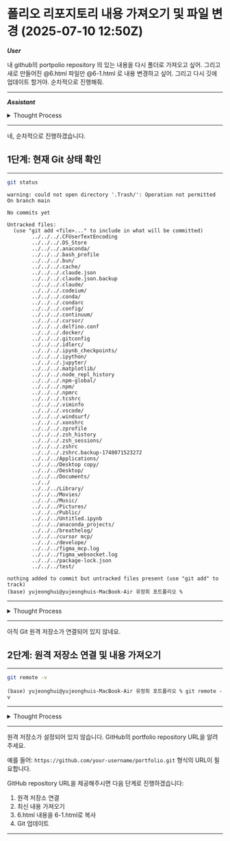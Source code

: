 <!-- Generated by SpecStory -->

# 폴리오 리포지토리 내용 가져오기 및 파일 변경 (2025-07-10 12:50Z)

_**User**_

내 github의 portpolio repository 의 있는 내용을 다시 폴더로 가져오고 싶어. 그리고 새로 만들어진 @6.html  파일만 @6-1.html  로 내용 변경하고 싶어. 그리고 다시 깃에 업데이트 할거야. 순차적으로 진행해줘. 

---

_**Assistant**_

<think><details><summary>Thought Process</summary>사용자가 요청한 사항을 정리해보면:

1. GitHub의 portfolio repository에 있는 내용을 현재 폴더로 가져오기 (git pull 또는 clone)
2. 6.html 파일의 내용을 6-1.html로 변경
3. 다시 Git에 업데이트하기

순차적으로 진행해야 합니다.

먼저 현재 Git 상태를 확인해보고, 원격 저장소에서 최신 내용을 가져온 후, 파일 수정을 하고, 다시 커밋/푸시하는 과정으로 진행하겠습니다.

1단계: 현재 Git 상태 확인 및 원격 저장소 설정
2단계: GitHub에서 최신 내용 가져오기
3단계: 6.html 내용을 6-1.html로 복사
4단계: Git에 커밋 및 푸시

먼저 현재 상태를 확인해보겠습니다.</details></think>

---

네, 순차적으로 진행하겠습니다. 

## 1단계: 현재 Git 상태 확인

---

```bash
git status
```

```
warning: could not open directory '.Trash/': Operation not permitted
On branch main

No commits yet

Untracked files:
  (use "git add <file>..." to include in what will be committed)
        ../../../.CFUserTextEncoding
        ../../../.DS_Store
        ../../../.anaconda/
        ../../../.bash_profile
        ../../../.bun/
        ../../../.cache/
        ../../../.claude.json
        ../../../.claude.json.backup
        ../../../.claude/
        ../../../.codeium/
        ../../../.conda/
        ../../../.condarc
        ../../../.config/
        ../../../.continuum/
        ../../../.cursor/
        ../../../.delfino.conf
        ../../../.docker/
        ../../../.gitconfig
        ../../../.idlerc/
        ../../../.ipynb_checkpoints/
        ../../../.ipython/
        ../../../.jupyter/
        ../../../.matplotlib/
        ../../../.node_repl_history
        ../../../.npm-global/
        ../../../.npm/
        ../../../.npmrc
        ../../../.tcshrc
        ../../../.viminfo
        ../../../.vscode/
        ../../../.windsurf/
        ../../../.xonshrc
        ../../../.zprofile
        ../../../.zsh_history
        ../../../.zsh_sessions/
        ../../../.zshrc
        ../../../.zshrc.backup-1748071523272
        ../../../Applications/
        ../../../Desktop copy/
        ../../../Desktop/
        ../../../Documents/
        ../../
        ../../../Library/
        ../../../Movies/
        ../../../Music/
        ../../../Pictures/
        ../../../Public/
        ../../../Untitled.ipynb
        ../../../anaconda_projects/
        ../../../breathelog/
        ../../../cursor mcp/
        ../../../develope/
        ../../../figma_mcp.log
        ../../../figma_websocket.log
        ../../../package-lock.json
        ../../../test/

nothing added to commit but untracked files present (use "git add" to track)
(base) yujeonghui@yujeonghuis-MacBook-Air 유정희 포트폴리오 %
```

---

<think><details><summary>Thought Process</summary>현재 Git 상태를 보면 아직 커밋이 없고(No commits yet), 원격 저장소 연결이 안 되어 있는 것 같습니다. 먼저 원격 저장소를 연결하고 pull을 해야 할 것 같습니다. 

GitHub repository가 있다고 하셨으니, 원격 저장소를 추가하고 내용을 가져와야 합니다.</details></think>

---

아직 Git 원격 저장소가 연결되어 있지 않네요. 

## 2단계: 원격 저장소 연결 및 내용 가져오기

---

```bash
git remote -v
```

```
(base) yujeonghui@yujeonghuis-MacBook-Air 유정희 포트폴리오 % git remote -v
```

---

<think><details><summary>Thought Process</summary>원격 저장소가 설정되어 있지 않습니다. GitHub의 portfolio repository URL이 필요합니다. 사용자에게 GitHub repository URL을 물어봐야겠습니다.</details></think>

---

원격 저장소가 설정되어 있지 않습니다. GitHub의 portfolio repository URL을 알려주세요. 

예를 들어: `https://github.com/your-username/portfolio.git` 형식의 URL이 필요합니다.

GitHub repository URL을 제공해주시면 다음 단계로 진행하겠습니다:
1. 원격 저장소 연결
2. 최신 내용 가져오기
3. 6.html 내용을 6-1.html로 복사
4. Git 업데이트

---

